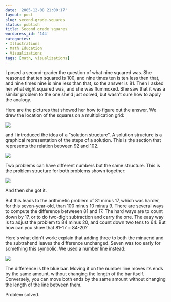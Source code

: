 ```yaml
---
date: '2005-12-08 21:00:17'
layout: post
slug: second-grade-squares
status: publish
title: Second grade squares
wordpress_id: '144'
categories:
- Illustrations
- Math Education
- Visualizations
tags: [math, visualizations]
---
```


I posed a second-grader the question of what nine squared was.  She reasoned that ten squared is 100, and nine times ten is ten less then that, and nine times nine is nine less than that, so the answer is 81.  Then I asked her what eight squared was, and she was flummoxed.  She saw that it was a similar problem to the one she'd just solved, but wasn't sure how to apply the analogy.

Here are the pictures that showed her how to figure out the answer.  We drew the location of the squares on a multiplication grid:

![](/images/2005/number-grid.png)

and I introduced the idea of a "solution structure".   A solution structure is a graphical representation of the steps of a solution.  This is the section that represents the relation between 92 and 102.

![](/images/2005/10%5e2-%3e9%5e2.png)

Two problems can have different numbers but the same structure.    This is the problem structure for both problems shown together:

![](/images/2005/10%5e2-%3e9%5e2-%3e8%5e2.png)

And then she got it.

But this leads to the arithmetic problem of 81 minus 17, which was harder, for this seven-year-old, than 100 minus 10 minus 9.  There are several ways to compute the difference betweeen 81 and 17.  The hard ways are to count down by 17, or to do two-digit subtraction and carry the one.  The easy way is to adjust the problem to 84 minus 20, and count down two tens to 64.  But how can you show that 81-17 = 84-20?

Here's what didn't work:  explain that adding three to both the minuend and the subtrahend leaves the difference unchanged.  Seven was too early for something this symbolic.  We used a number line instead:

![](/images/2005/81-17.png)

The difference is the blue bar.  Moving it on the number line moves its ends by the same amount, without changing the length of the bar itself.  Conversely, you can move both ends by the same amount without changing the length of the line between them.

Problem solved.
